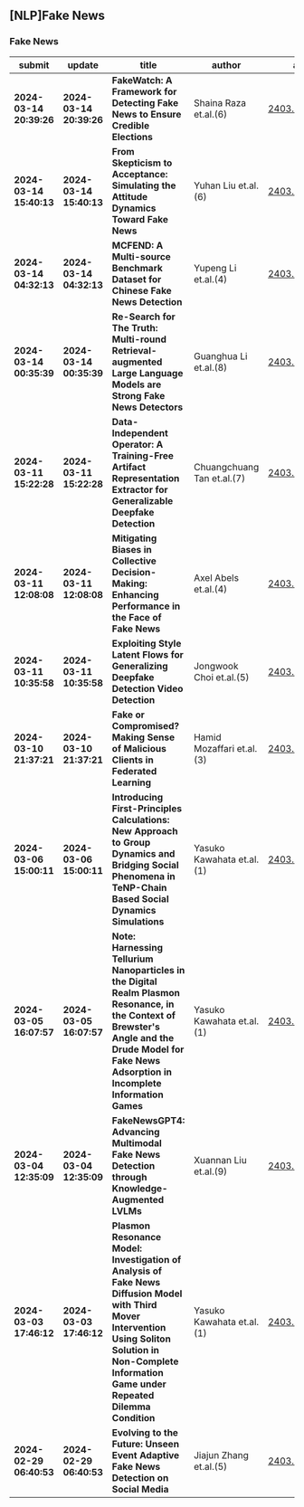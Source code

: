 ## [NLP]Fake News 

### Fake News

| submit | update | title | author | abs | PDF | code | cates | journal |
|---|---|---|---|---|---|---|---|---|
|**2024-03-14 20:39:26**|**2024-03-14 20:39:26**|**FakeWatch: A Framework for Detecting Fake News to Ensure Credible   Elections**|Shaina Raza et.al.(6)|[2403.09858v1](http://arxiv.org/abs/2403.09858v1)|[gotoRead](http://arxiv.org/pdf/2403.09858v1)|null|cs.CL|null|
|**2024-03-14 15:40:13**|**2024-03-14 15:40:13**|**From Skepticism to Acceptance: Simulating the Attitude Dynamics Toward   Fake News**|Yuhan Liu et.al.(6)|[2403.09498v1](http://arxiv.org/abs/2403.09498v1)|[gotoRead](http://arxiv.org/pdf/2403.09498v1)|null|cs.SI, cs.AI, cs.CL|null|
|**2024-03-14 04:32:13**|**2024-03-14 04:32:13**|**MCFEND: A Multi-source Benchmark Dataset for Chinese Fake News Detection**|Yupeng Li et.al.(4)|[2403.09092v1](http://arxiv.org/abs/2403.09092v1)|[gotoRead](http://arxiv.org/pdf/2403.09092v1)|null|cs.CL, cs.AI|null|
|**2024-03-14 00:35:39**|**2024-03-14 00:35:39**|**Re-Search for The Truth: Multi-round Retrieval-augmented Large Language   Models are Strong Fake News Detectors**|Guanghua Li et.al.(8)|[2403.09747v1](http://arxiv.org/abs/2403.09747v1)|[gotoRead](http://arxiv.org/pdf/2403.09747v1)|null|cs.CL, cs.AI|null|
|**2024-03-11 15:22:28**|**2024-03-11 15:22:28**|**Data-Independent Operator: A Training-Free Artifact Representation   Extractor for Generalizable Deepfake Detection**|Chuangchuang Tan et.al.(7)|[2403.06803v1](http://arxiv.org/abs/2403.06803v1)|[gotoRead](http://arxiv.org/pdf/2403.06803v1)|**[link](https://github.com/chuangchuangtan/data-independent-operator)**|cs.CV|null|
|**2024-03-11 12:08:08**|**2024-03-11 12:08:08**|**Mitigating Biases in Collective Decision-Making: Enhancing Performance   in the Face of Fake News**|Axel Abels et.al.(4)|[2403.08829v1](http://arxiv.org/abs/2403.08829v1)|[gotoRead](http://arxiv.org/pdf/2403.08829v1)|**[link](https://github.com/axelabels/fakenews)**|cs.HC, cs.LG, cs.SI|null|
|**2024-03-11 10:35:58**|**2024-03-11 10:35:58**|**Exploiting Style Latent Flows for Generalizing Deepfake Detection Video   Detection**|Jongwook Choi et.al.(5)|[2403.06592v1](http://arxiv.org/abs/2403.06592v1)|[gotoRead](http://arxiv.org/pdf/2403.06592v1)|null|cs.CV, cs.AI|null|
|**2024-03-10 21:37:21**|**2024-03-10 21:37:21**|**Fake or Compromised? Making Sense of Malicious Clients in Federated   Learning**|Hamid Mozaffari et.al.(3)|[2403.06319v1](http://arxiv.org/abs/2403.06319v1)|[gotoRead](http://arxiv.org/pdf/2403.06319v1)|null|cs.LG, cs.CR|null|
|**2024-03-06 15:00:11**|**2024-03-06 15:00:11**|**Introducing First-Principles Calculations: New Approach to Group   Dynamics and Bridging Social Phenomena in TeNP-Chain Based Social Dynamics   Simulations**|Yasuko Kawahata et.al.(1)|[2403.05593v1](http://arxiv.org/abs/2403.05593v1)|[gotoRead](http://arxiv.org/pdf/2403.05593v1)|null|physics.soc-ph, cs.AI, physics.ed-ph|null|
|**2024-03-05 16:07:57**|**2024-03-05 16:07:57**|**Note: Harnessing Tellurium Nanoparticles in the Digital Realm Plasmon   Resonance, in the Context of Brewster's Angle and the Drude Model for Fake   News Adsorption in Incomplete Information Games**|Yasuko Kawahata et.al.(1)|[2403.03239v1](http://arxiv.org/abs/2403.03239v1)|[gotoRead](http://arxiv.org/pdf/2403.03239v1)|null|physics.soc-ph, cs.AI|null|
|**2024-03-04 12:35:09**|**2024-03-04 12:35:09**|**FakeNewsGPT4: Advancing Multimodal Fake News Detection through   Knowledge-Augmented LVLMs**|Xuannan Liu et.al.(9)|[2403.01988v1](http://arxiv.org/abs/2403.01988v1)|[gotoRead](http://arxiv.org/pdf/2403.01988v1)|null|cs.CL|null|
|**2024-03-03 17:46:12**|**2024-03-03 17:46:12**|**Plasmon Resonance Model: Investigation of Analysis of Fake News   Diffusion Model with Third Mover Intervention Using Soliton Solution in   Non-Complete Information Game under Repeated Dilemma Condition**|Yasuko Kawahata et.al.(1)|[2403.05585v1](http://arxiv.org/abs/2403.05585v1)|[gotoRead](http://arxiv.org/pdf/2403.05585v1)|null|physics.soc-ph, cs.AI|null|
|**2024-02-29 06:40:53**|**2024-02-29 06:40:53**|**Evolving to the Future: Unseen Event Adaptive Fake News Detection on   Social Media**|Jiajun Zhang et.al.(5)|[2403.00037v1](http://arxiv.org/abs/2403.00037v1)|[gotoRead](http://arxiv.org/pdf/2403.00037v1)|null|cs.SI, cs.AI, cs.CL|null|
